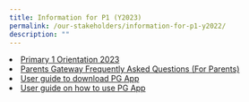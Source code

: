 ```yaml
---
title: Information for P1 (Y2023)
permalink: /our-stakeholders/information-for-p1-y2022/
description: ""
---
```

<li><a href="/files/2023%20Info%20for%20P1/Primary%201%20Orientation%202023.pdf">Primary 1 Orientation 2023</a></li>
<li><a href="/files/2023%20Info%20for%20P1/Parents%20Gateway%20_Frequently%20Asked%20Questions%20(For%20Parents).pdf">Parents Gateway Frequently Asked Questions (For Parents)</a></li>
<li><a href="/files/2023%20Info%20for%20P1/User%20guide%20to%20download%20PG%20App.pdf">User guide to download PG App</a></li>
<li><a href="/files/2023%20Info%20for%20P1/User%20guide%20on%20how%20to%20use%20PG%20App.pdf">User guide on how to use PG App</a></li>
